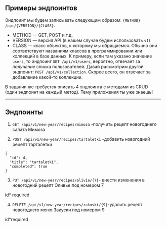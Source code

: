 ## Примеры эндпоинтов

Эндпоинт мы будем записывать следующим образом: `{METHOD} /api/{VERSION}/{CLASS}`. 

- METHOD — GET, POST и т.д.
- VERSION — версия API (в нашем случае будем использовать `v1`)
- CLASS — класс объектов, к которому мы обращаемся. Обычно они соответствуют названиям классов в программировании или коллекций в базе данных. К примеру, если там указано значение `users`, то эндпоинт `GET /api/v1/users`, вероятно, отвечает за _получение_ списка пользователей. Давай рассмотрим другой эндпоинт: `POST /api/v1/collection`. Скорее всего, он отвечает за добавление какой-то коллекции. 

В задании же требуется описать 4 эндпоинта с методами из CRUD (один эндпоинт на каждый метод). Тему приложения ты уже знаешь!

***
## Эндпоинты

1. `GET /api/v1/new-year/recipes/mimoza` -получить рецепт новогоднего салата Мимоза 

2. `POST /api/v1/new-year/recipes/tartaletki` -добавить новогодний рецепт тарталетки
```
{
  "id": 4,
  "title": "tartaletki",
  "completed": true
}
```


3. `PUT /api/v1/new-year/recipes/olivie/{7}`- внести изменения в новогодний рецепт Оливье под номером 7

id* required

4. `DELETE /api/v1/new-year/recipes/zakuski/{9}`-удалить рецепт новогоднего меню Закуски под номером 9

id*required

